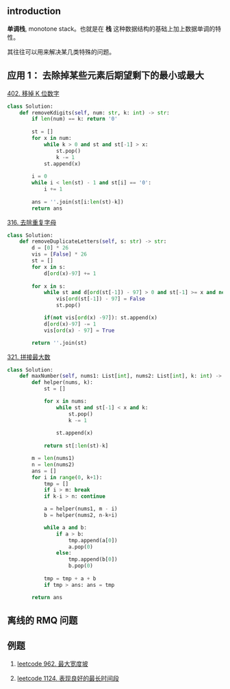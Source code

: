 ## introduction

**单调栈**, monotone stack。也就是在 **栈** 这种数据结构的基础上加上数据单调的特性。

其往往可以用来解决某几类特殊的问题。


## 应用 1： 去除掉某些元素后期望剩下的最小或最大
[402. 移掉 K 位数字](https://leetcode-cn.com/problems/remove-k-digits/)


```python
class Solution:
    def removeKdigits(self, num: str, k: int) -> str:
        if len(num) == k: return '0'
        
        st = []
        for x in num:
            while k > 0 and st and st[-1] > x:
                st.pop()
                k -= 1
            st.append(x)
        
        i = 0
        while i < len(st) - 1 and st[i] == '0':
            i += 1
        
        ans = ''.join(st[i:len(st)-k])        
        return ans
```

[316. 去除重复字母](https://leetcode-cn.com/problems/remove-duplicate-letters/?utm_source=LCUS&utm_medium=ip_redirect&utm_campaign=transfer2china)
```python
class Solution:
    def removeDuplicateLetters(self, s: str) -> str:
        d = [0] * 26
        vis = [False] * 26
        st = []
        for x in s:
            d[ord(x)-97] += 1
        
        for x in s:
            while st and d[ord(st[-1]) - 97] > 0 and st[-1] >= x and not vis[ord(x)-97]:
                vis[ord(st[-1]) - 97] = False
                st.pop()

            if(not vis[ord(x) -97]): st.append(x)
            d[ord(x)-97] -= 1
            vis[ord(x) - 97] = True

        return ''.join(st) 
```


[321. 拼接最大数](https://leetcode-cn.com/problems/create-maximum-number/)
```python
class Solution:
    def maxNumber(self, nums1: List[int], nums2: List[int], k: int) -> List[int]:
        def helper(nums, k):
            st = []

            for x in nums:
                while st and st[-1] < x and k:
                    st.pop()
                    k -= 1
                
                st.append(x)
            
            return st[:len(st)-k]

        m = len(nums1)
        n = len(nums2)
        ans = []
        for i in range(0, k+1):
            tmp = []
            if i > m: break
            if k-i > n: continue

            a = helper(nums1, m - i)
            b = helper(nums2, n-k+i)

            while a and b:
                if a > b:
                    tmp.append(a[0])
                    a.pop(0)
                else: 
                    tmp.append(b[0])
                    b.pop(0)
            
            tmp = tmp + a + b
            if tmp > ans: ans = tmp

        return ans
```

## **离线的 RMQ 问题**

## 例题
1. [leetcode 962. 最大宽度坡](https://leetcode-cn.com/problems/maximum-width-ramp/)

2. [leetcode 1124. 表现良好的最长时间段](https://leetcode-cn.com/problems/longest-well-performing-interval/)